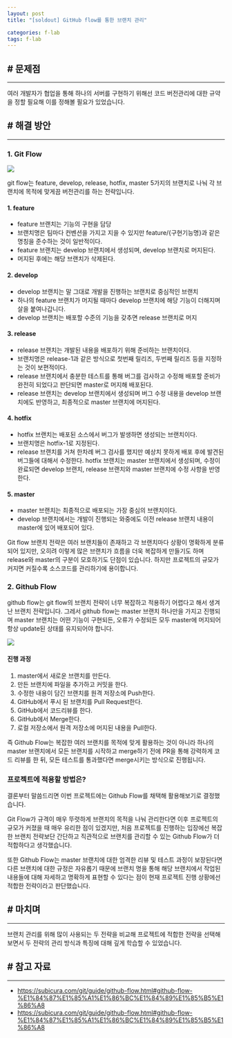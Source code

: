 ```yaml
---
layout: post
title: "[soldout] GitHub flow를 통한 브랜치 관리"

categories: f-lab
tags: f-lab 
---
```


## # 문제점
***
여러 개발자가 협업을 통해 하나의 서버를 구현하기 위해선 코드 버전관리에 대한 규약을 정할 필요해 이를 정해볼 필요가 있었습니다.

## # 해결 방안
***
### 1. Git Flow

![](https://user-images.githubusercontent.com/43775108/125800526-2ea36d8e-6262-4ba5-9ef0-af7845131d85.png)

git flow는 feature, develop, release, hotfix, master 5가지의 브랜치로 나눠 각 브랜치에 목적에 맞게끔 버전관리를 하는 전략입니다.

#### 1. feature
- feature 브랜치는 기능의 구현을 담당
- 브랜치명은 팀마다 컨벤션을 가지고 지을 수 있지만 feature/{구현기능명}과 같은 명칭을 준수하는 것이 일반적이다.
- feature 브랜치는 develop 브랜치에서 생성되며, develop 브랜치로 머지된다.
- 머지된 후에는 해당 브랜치가 삭제된다.

#### 2. develop
- develop 브랜치는 말 그대로 개발을 진행하는 브랜치로 중심적인 브랜치
- 하나의 feature 브랜치가 머지될 때마다 develop 브랜치에 해당 기능이 더해지며 살을 붙여나갑니다.
- develop 브랜치는 배포할 수준의 기능을 갖추면 release 브랜치로 머지

#### 3. release
- release 브랜치는 개발된 내용을 배포하기 위해 준비하는 브랜치이다.
- 브랜치명은 release-1과 같은 방식으로 첫번째 릴리즈, 두번째 릴리즈 등을 지정하는 것이 보편적이다.
- release 브랜치에서 충분한 테스트를 통해 버그를 검사하고 수정해 배포할 준비가 완전히 되었다고 판단되면 master로 머지해 배포된다.
- release 브랜치는 develop 브랜치에서 생성되며 버그 수정 내용을 develop 브랜치에도 반영하고, 최종적으로 master 브랜치에 머지된다.

#### 4. hotfix
- hotfix 브랜치는 배포된 소스에서 버그가 발생하면 생성되는 브랜치이다.
- 브랜치명은 hotfix-1로 지정된다. 
- release 브랜치를 거쳐 한차례 버그 검사를 했지만 예상치 못하게 배포 후에 발견된 버그들에 대해서 수정한다. hotfix 브랜치는 master 브랜치에서 생성되며, 수정이 완료되면 develop 브랜치, release 브랜치와 master 브랜치에 수정 사항을 반영한다.

#### 5. master
- master 브랜치는 최종적으로 배포되는 가장 중심의 브랜치이다.
- develop 브랜치에서는 개발이 진행되는 와중에도 이전 release 브랜치 내용이 master에 있어 배포되어 있다.

Git flow 브랜치 전략은 여러 브랜치들이 존재하고 각 브랜치마다 상황이 명확하게 분류되어 있지만, 오히려 이렇게 많은 브랜치가 흐름을 더욱 복잡하게 만들기도 하며 release와 master의 구분이 모호하기도 단점이 있습니다. 하지만 프로젝트의 규모가 커지면 커질수록 소스코드를 관리하기에 용이합니다.

### 2. Github Flow
github flow는 git flow의 브랜치 전략이 너무 복잡하고 적용하기 어렵다고 해서 생겨난 브랜치 전략입니다. 그레서 github flow는 master 브랜치 하나만을 가지고 진행되며 master 브랜치는 어떤 기능이 구현되든, 오류가 수정되든 모두 master에 머지되어 항상 update된 상태를 유지되어야 합니다.

![](https://subicura.com/git/assets/img/github-flow.2fafce92.png)

#### 진행 과정
1. master에서 새로운 브랜치를 만든다.
2. 만든 브랜치에 파일을 추가하고 커밋을 한다.
3. 수정한 내용이 담긴 브랜치를 원격 저장소에 Push한다.
4. GitHub에서 푸시 된 브랜치를 Pull Request한다.
5. GitHub에서 코드리뷰를 한다.
6. GitHub에서 Merge한다.
7. 로컬 저장소에서 원격 저장소에 머지된 내용을 Pull한다.

즉 Github Flow는 복잡한 여러 브랜치를 목적에 맞게 활용하는 것이 아니라 하나의 master 브랜치에서 모든 브랜치를 시작하고 merge하기 전에 PR을 통해 강력하게 코드 리뷰를 한 뒤, 모든 테스트를 통과했다면 merge시키는 방식으로 진행됩니다.

### 프로젝트에 적용할 방법은?
결론부터 말씀드리면 이번 프로젝트에는 Github Flow를 채택해 활용해보기로 결정했습니다.

Git Flow가 규격이 매우 뚜렷하게 브랜치의 목적을 나눠 관리한다면 이후 프로젝트의 규모가 커졌을 때 매우 유리한 점이 있겠지만, 처음 프로젝트를 진행하는 입장에선 복잡한 브랜치 전략보단 간단하고 직관적으로 브랜치를 관리할 수 있는 Github Flow가 더 적합하다고 생각했습니다.

또한 Github Flow는 master 브랜치에 대한 엄격한 리뷰 및 테스트 과정이 보장된다면 다른 브랜치에 대한 규정은 자유롭기 때문에 브랜치 명을 통해 해당 브랜치에서 작업된 내용들에 대해 자세하고 명확하게 표현할 수 있다는 점이 현재 프로젝트 진행 상황에선 적합한 전략이라고 판단했습니다.

## # 마치며
***
브랜치 관리를 위해 많이 사용되는 두 전략을 비교해 프로젝트에 적합한 전략을 선택해보면서 두 전략의 관리 방식과 특징에 대해 깊게 학습할 수 있었습니다.

## # 참고 자료
***
- https://subicura.com/git/guide/github-flow.html#github-flow-%E1%84%87%E1%85%A1%E1%86%BC%E1%84%89%E1%85%B5%E1%86%A8
- https://subicura.com/git/guide/github-flow.html#github-flow-%E1%84%87%E1%85%A1%E1%86%BC%E1%84%89%E1%85%B5%E1%86%A8
